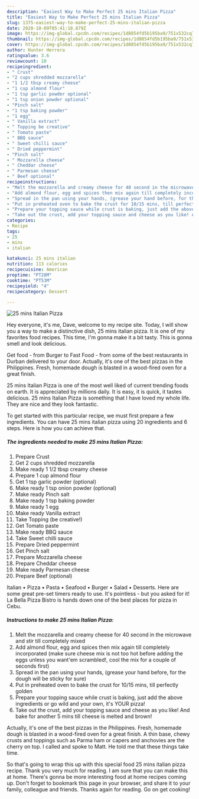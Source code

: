 ```yaml
---
description: "Easiest Way to Make Perfect 25 mins Italian Pizza"
title: "Easiest Way to Make Perfect 25 mins Italian Pizza"
slug: 1375-easiest-way-to-make-perfect-25-mins-italian-pizza
date: 2020-10-09T05:41:18.879Z
image: https://img-global.cpcdn.com/recipes/1d8854fd5b195ba9/751x532cq70/25-mins-italian-pizza-recipe-main-photo.jpg
thumbnail: https://img-global.cpcdn.com/recipes/1d8854fd5b195ba9/751x532cq70/25-mins-italian-pizza-recipe-main-photo.jpg
cover: https://img-global.cpcdn.com/recipes/1d8854fd5b195ba9/751x532cq70/25-mins-italian-pizza-recipe-main-photo.jpg
author: Hunter Herrera
ratingvalue: 3.6
reviewcount: 10
recipeingredient:
- " Crust"
- "2 cups shredded mozzarella"
- "1 1/2 tbsp creamy cheese"
- "1 cup almond flour"
- "1 tsp garlic powder optional"
- "1 tsp onion powder optional"
- "Pinch salt"
- "1 tsp baking powder"
- "1 egg"
- " Vanilla extract"
- " Topping be creative"
- " Tomato paste"
- " BBQ sauce"
- " Sweet chilli sauce"
- " Dried peppermint"
- "Pinch salt"
- " Mozzarella cheese"
- " Cheddar cheese"
- " Parmesan cheese"
- " Beef optional"
recipeinstructions:
- "Melt the mozzarella and creamy cheese for 40 second in the microwave and stir till completely mixed"
- "Add almond flour, egg and spices then mix again till completely incorporated (make sure cheese mix is not too hot before adding the eggs unless you want&#39;em scrambled!, cool the mix for a couple of seconds first)"
- "Spread in the pan using your hands, (grease your hand before, for the dough will be sticky for sure)"
- "Put in preheated oven to bake the crust for 10/15 mins, till perfectly golden"
- "Prepare your topping sauce while crust is baking, just add the above ingredients or go wild and your own, it&#39;s YOUR pizza!"
- "Take out the crust, add your topping sauce and cheese as you like! And bake for another 5 mins till cheese is melted and brown!"
categories:
- Recipe
tags:
- 25
- mins
- italian

katakunci: 25 mins italian 
nutrition: 113 calories
recipecuisine: American
preptime: "PT28M"
cooktime: "PT53M"
recipeyield: "4"
recipecategory: Dessert

---
```



![25 mins Italian Pizza](https://img-global.cpcdn.com/recipes/1d8854fd5b195ba9/751x532cq70/25-mins-italian-pizza-recipe-main-photo.jpg)

Hey everyone, it's me, Dave, welcome to my recipe site. Today, I will show you a way to make a distinctive dish, 25 mins italian pizza. It is one of my favorites food recipes. This time, I'm gonna make it a bit tasty. This is gonna smell and look delicious.

Get food - from Burger to Fast Food - from some of the best restaurants in Durban delivered to your door. Actually, it&#39;s one of the best pizzas in the Philippines. Fresh, homemade dough is blasted in a wood-fired oven for a great finish.

25 mins Italian Pizza is one of the most well liked of current trending foods on earth. It is appreciated by millions daily. It is easy, it is quick, it tastes delicious. 25 mins Italian Pizza is something that I have loved my whole life. They are nice and they look fantastic.


To get started with this particular recipe, we must first prepare a few ingredients. You can have 25 mins italian pizza using 20 ingredients and 6 steps. Here is how you can achieve that.

<!--inarticleads1-->

##### The ingredients needed to make 25 mins Italian Pizza:

1. Prepare  Crust
1. Get 2 cups shredded mozzarella
1. Make ready 1 1/2 tbsp creamy cheese
1. Prepare 1 cup almond flour
1. Get 1 tsp garlic powder (optional)
1. Make ready 1 tsp onion powder (optional)
1. Make ready Pinch salt
1. Make ready 1 tsp baking powder
1. Make ready 1 egg
1. Make ready  Vanilla extract
1. Take  Topping (be creative!)
1. Get  Tomato paste
1. Make ready  BBQ sauce
1. Take  Sweet chilli sauce
1. Prepare  Dried peppermint
1. Get Pinch salt
1. Prepare  Mozzarella cheese
1. Prepare  Cheddar cheese
1. Make ready  Parmesan cheese
1. Prepare  Beef (optional)


Italian • Pizza • Pasta • Seafood • Burger • Salad • Desserts. Here are some great pre-set timers ready to use. It&#39;s pointless - but you asked for it! La Bella Pizza Bistro is hands down one of the best places for pizza in Cebu. 

<!--inarticleads2-->

##### Instructions to make 25 mins Italian Pizza:

1. Melt the mozzarella and creamy cheese for 40 second in the microwave and stir till completely mixed
1. Add almond flour, egg and spices then mix again till completely incorporated (make sure cheese mix is not too hot before adding the eggs unless you want&#39;em scrambled!, cool the mix for a couple of seconds first)
1. Spread in the pan using your hands, (grease your hand before, for the dough will be sticky for sure)
1. Put in preheated oven to bake the crust for 10/15 mins, till perfectly golden
1. Prepare your topping sauce while crust is baking, just add the above ingredients or go wild and your own, it&#39;s YOUR pizza!
1. Take out the crust, add your topping sauce and cheese as you like! And bake for another 5 mins till cheese is melted and brown!


Actually, it&#39;s one of the best pizzas in the Philippines. Fresh, homemade dough is blasted in a wood-fired oven for a great finish. A thin base, chewy crusts and toppings such as Parma ham or capers and anchovies are the cherry on top. I called and spoke to Matt. He told me that these things take time. 

So that's going to wrap this up with this special food 25 mins italian pizza recipe. Thank you very much for reading. I am sure that you can make this at home. There's gonna be more interesting food at home recipes coming up. Don't forget to bookmark this page in your browser, and share it to your family, colleague and friends. Thanks again for reading. Go on get cooking!
